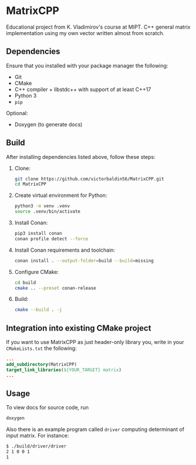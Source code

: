 # MatrixCPP

Educational project from K. Vladimirov's course at MIPT.
C++ general matrix implementation using my own vector written almost from scratch.

## Dependencies

Ensure that you installed with your package manager the following:

* Git
* CMake
* C++ compiler + libstdc++ with support of at least C++17
* Python 3
* `pip`

Optional:

* Doxygen (to generate docs)

## Build

After installing dependencies listed above, follow these steps:

1. Clone:

   ```sh
   git clone https://github.com/victorbaldin56/MatrixCPP.git
   cd MatrixCPP
   ```

1. Create virtual environment for Python:

   ```sh
   python3 -m venv .venv
   source .venv/bin/activate
   ```

1. Install Conan:

   ```sh
   pip3 install conan
   conan profile detect --force
   ```

1. Install Conan requirements and toolchain:

   ```sh
   conan install . --output-folder=build --build=missing
   ```

1. Configure CMake:

   ```sh
   cd build
   cmake .. --preset conan-release
   ```

1. Build:

   ```sh
   cmake --build . -j
   ```

## Integration into existing CMake project

If you want to use MatrixCPP as just header-only library
you, write in your `CMakeLists.txt` the following:

```cmake
...
add_subdirectory(MatrixCPP)
target_link_libraries(${YOUR_TARGET} matrix)
...
```

## Usage

To view docs for source code, run

```sh
doxygen
```

Also there is an example program called `driver` computing determinant of
input matrix. For instance:

```sh
$ ./build/driver/driver
2 1 0 0 1
1
```
